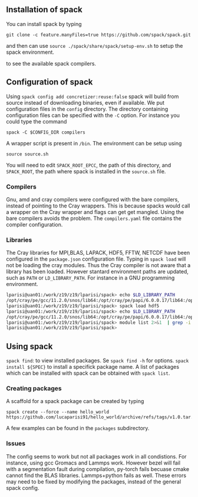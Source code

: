 ## Installation of spack
You can install spack by typing
```
git clone -c feature.manyFiles=true https://github.com/spack/spack.git
```
and then can use `source ./spack/share/spack/setup-env.sh` to setup the spack environment.

to see the available spack compilers.
## Configuration of spack
Using `spack config add concretizer:reuse:false` spack will build from source instead of downloading binaries, even if available.
We put configuration files in the `config` directory.
The directory containing configuration files can be specified with the `-C` option. For instance you could type the command
```
spack -C $CONFIG_DIR compilers
```
A wrapper script is present in `/bin`. The environment can be setup using
```
source source.sh
```
You will need to edit `SPACK_ROOT_EPCC`, the path of this directory, and `SPACK_ROOT`, the path where spack is installed in the `source.sh` file.

### Compilers
Gnu, amd and cray compilers were configured with the bare compilers, instead of pointing to the Cray wrappers.
This is because spacks would call a wrapper on the Cray wrapper and flags can get get mangled. Using the bare compilers avoids the problem.
The `compilers.yaml` file contains the compiler configuration.
### Libraries
The Cray libraries for MPI,BLAS, LAPACK, HDF5, FFTW, NETCDF have been configured in the `package.json` configuration file.
Typing in `spack load` will not be loading the cray modules. Thus the Cray compiler is not aware that a library has been loaded. However stantard environment paths are updated, such as `PATH` or `LD_LIBRARY_PATH`. 
For instance in a GNU programming environment.
```bash
lparisi@uan01:/work/z19/z19/lparisi/spack> echo $LD_LIBRARY_PATH
/opt/cray/pe/gcc/11.2.0/snos/lib64:/opt/cray/pe/papi/6.0.0.17/lib64:/opt/cray/libfabric/1.12.1.2.2.0.0/lib64
lparisi@uan01:/work/z19/z19/lparisi/spack> spack load hdf5
lparisi@uan01:/work/z19/z19/lparisi/spack> echo $LD_LIBRARY_PATH
/opt/cray/pe/gcc/11.2.0/snos/lib64:/opt/cray/pe/papi/6.0.0.17/lib64:/opt/cray/libfabric/1.12.1.2.2.0.0/lib64:/opt/cray/pe/hdf5-parallel/1.12.2.1/gnu/9.1/lib
lparisi@uan01:/work/z19/z19/lparisi/spack> module list 2>&1  | grep -i --color hdf5
lparisi@uan01:/work/z19/z19/lparisi/spack> 
```

## Using spack

`spack find`:  to view installed packages. Se `spack find -h` for options.
`spack install ${SPEC}` to install a specifick package name. A list of packages which can be installed with spack can be obtained with `spack list`.

### Creating packages

A scaffold for a spack package can be created by typing
```
spack create --force --name hello_world https://github.com/lucaparisi91/hello_world/archive/refs/tags/v1.0.tar.gz
```
A few examples can be found in the `packages` subdirectory.

### Issues

The config seems to work but not all packages work in all condistions. For instance, using gcc Gromacs and Lammps work. However bezel will fail with a segmentation fault during compilation, py-torch fails becuase cmake cannot find the BLAS libraries. Lammps+python fails as well.
These errors may need to be fixed by modifying the packages, instead of the general spack config.